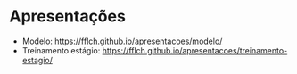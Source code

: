 # Apresentações

  - Modelo: https://fflch.github.io/apresentacoes/modelo/
  - Treinamento estágio: https://fflch.github.io/apresentacoes/treinamento-estagio/

